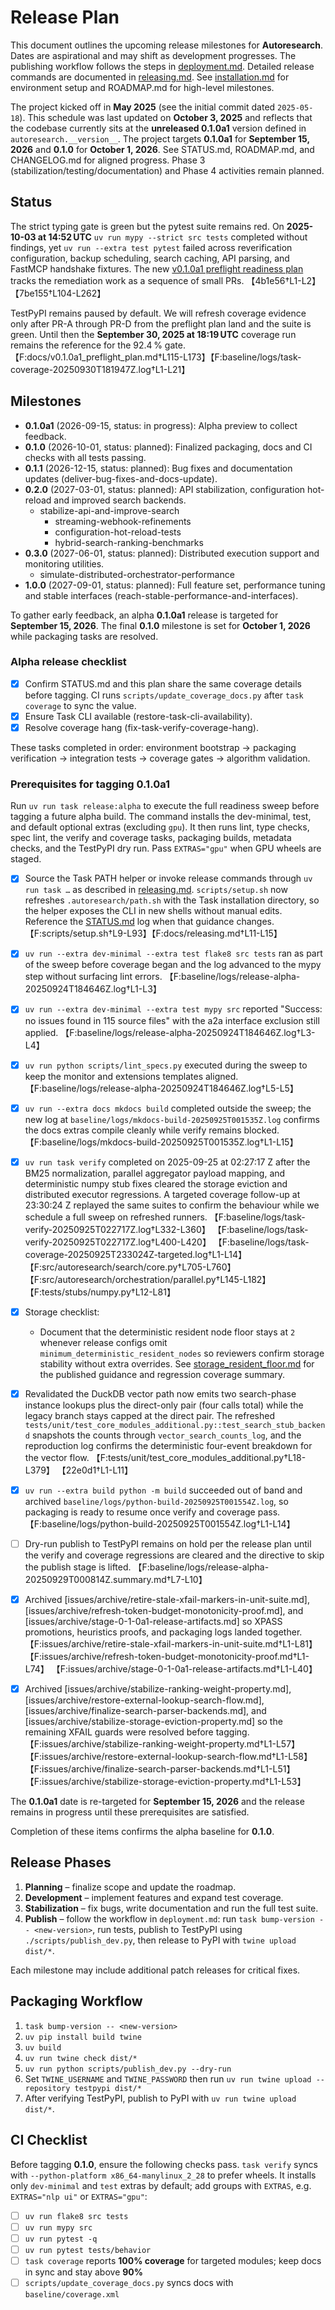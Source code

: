 # Release Plan

This document outlines the upcoming release milestones for **Autoresearch**.
Dates are aspirational and may shift as development progresses.
The publishing workflow follows the steps in
[deployment.md](deployment.md). Detailed release commands are documented in
[releasing.md](releasing.md). See
[installation.md](installation.md) for environment setup and
ROADMAP.md for high-level milestones.

The project kicked off in **May 2025** (see the initial commit dated
`2025-05-18`). This schedule was last updated on **October 3, 2025** and
reflects that the codebase currently sits at the **unreleased 0.1.0a1** version
defined in `autoresearch.__version__`. The project targets **0.1.0a1** for
**September 15, 2026** and **0.1.0** for **October 1, 2026**. See
STATUS.md, ROADMAP.md, and CHANGELOG.md for aligned progress. Phase 3
(stabilization/testing/documentation) and Phase 4 activities remain planned.

## Status

The strict typing gate is green but the pytest suite remains red. On
**2025-10-03 at 14:52 UTC** `uv run mypy --strict src tests` completed without
findings, yet `uv run --extra test pytest` failed across reverification
configuration, backup scheduling, search caching, API parsing, and FastMCP
handshake fixtures. The new [v0.1.0a1 preflight readiness plan](v0.1.0a1_preflight_plan.md)
tracks the remediation work as a sequence of small PRs.
【4b1e56†L1-L2】【7be155†L104-L262】

TestPyPI remains paused by default. We will refresh coverage evidence only
after PR-A through PR-D from the preflight plan land and the suite is green.
Until then the **September 30, 2025 at 18:19 UTC** coverage run remains the
reference for the 92.4 % gate.
【F:docs/v0.1.0a1_preflight_plan.md†L115-L173】【F:baseline/logs/task-coverage-20250930T181947Z.log†L1-L21】


## Milestones

- **0.1.0a1** (2026-09-15, status: in progress): Alpha preview to collect
  feedback.
- **0.1.0** (2026-10-01, status: planned): Finalized packaging, docs and CI
  checks with all tests passing.
- **0.1.1** (2026-12-15, status: planned): Bug fixes and documentation
  updates (deliver-bug-fixes-and-docs-update).
- **0.2.0** (2027-03-01, status: planned): API stabilization, configuration
  hot-reload and improved search backends.
  - stabilize-api-and-improve-search
    - streaming-webhook-refinements
    - configuration-hot-reload-tests
    - hybrid-search-ranking-benchmarks
- **0.3.0** (2027-06-01, status: planned): Distributed execution support and
  monitoring utilities.
  - simulate-distributed-orchestrator-performance
- **1.0.0** (2027-09-01, status: planned): Full feature set, performance
  tuning and stable interfaces
  (reach-stable-performance-and-interfaces).

To gather early feedback, an alpha **0.1.0a1** release is targeted for
**September 15, 2026**. The final **0.1.0** milestone is set for
**October 1, 2026** while packaging tasks are resolved.

### Alpha release checklist

- [x] Confirm STATUS.md and this plan share the same coverage details before
  tagging. CI runs `scripts/update_coverage_docs.py` after `task coverage` to
  sync the value.
- [x] Ensure Task CLI available (restore-task-cli-availability).
- [x] Resolve coverage hang (fix-task-verify-coverage-hang).

These tasks completed in order: environment bootstrap → packaging verification
→ integration tests → coverage gates → algorithm validation.

### Prerequisites for tagging 0.1.0a1

Run `uv run task release:alpha` to execute the full readiness sweep before
tagging a future alpha build. The command installs the dev-minimal, test, and
default optional extras (excluding `gpu`). It then runs lint, type checks, spec
lint, the verify and coverage tasks, packaging builds, metadata checks, and the
TestPyPI dry run. Pass `EXTRAS="gpu"` when GPU wheels are staged.

- [x] Source the Task PATH helper or invoke release commands through
  `uv run task …` as described in
  [releasing.md](releasing.md#preparing-the-environment). `scripts/setup.sh`
  now refreshes `.autoresearch/path.sh` with the Task installation directory,
  so the helper exposes the CLI in new shells without manual edits.
  Reference the [STATUS.md][status-cli] log when that guidance changes.
  【F:scripts/setup.sh†L9-L93】【F:docs/releasing.md†L11-L15】

- [x] `uv run --extra dev-minimal --extra test flake8 src tests` ran as part of
  the sweep before coverage began and the log advanced to the mypy step without
  surfacing lint errors.
  【F:baseline/logs/release-alpha-20250924T184646Z.log†L1-L3】
- [x] `uv run --extra dev-minimal --extra test mypy src` reported "Success: no
  issues found in 115 source files" with the a2a interface exclusion still
  applied.
  【F:baseline/logs/release-alpha-20250924T184646Z.log†L3-L4】
- [x] `uv run python scripts/lint_specs.py` executed during the sweep to keep
  the monitor and extensions templates aligned.
  【F:baseline/logs/release-alpha-20250924T184646Z.log†L5-L5】
- [x] `uv run --extra docs mkdocs build` completed outside the sweep; the new
  log at `baseline/logs/mkdocs-build-20250925T001535Z.log` confirms the docs
  extras compile cleanly while verify remains blocked.
  【F:baseline/logs/mkdocs-build-20250925T001535Z.log†L1-L15】
- [x] `uv run task verify` completed on 2025-09-25 at 02:27:17 Z after the
  BM25 normalization, parallel aggregator payload mapping, and deterministic
  numpy stub fixes cleared the storage eviction and distributed executor
  regressions. A targeted coverage follow-up at 23:30:24 Z replayed the same
  suites to confirm the behaviour while we schedule a full sweep on refreshed
  runners.
  【F:baseline/logs/task-verify-20250925T022717Z.log†L332-L360】
  【F:baseline/logs/task-verify-20250925T022717Z.log†L400-L420】
  【F:baseline/logs/task-coverage-20250925T233024Z-targeted.log†L1-L14】
  【F:src/autoresearch/search/core.py†L705-L760】
  【F:src/autoresearch/orchestration/parallel.py†L145-L182】
  【F:tests/stubs/numpy.py†L12-L81】
- [x] Storage checklist:
  - Document that the deterministic resident node floor stays at `2`
    whenever release configs omit `minimum_deterministic_resident_nodes` so
    reviewers confirm storage stability without extra overrides. See
    [storage_resident_floor.md](storage_resident_floor.md) for the published
    guidance and regression coverage summary.
- [x] Revalidated the DuckDB vector path now emits two search-phase instance
  lookups plus the direct-only pair (four calls total) while the legacy branch
  stays capped at the direct pair. The refreshed
  `tests/unit/test_core_modules_additional.py::test_search_stub_backend`
  snapshots the counts through `vector_search_counts_log`, and the reproduction
  log confirms the deterministic four-event breakdown for the vector flow.
  【F:tests/unit/test_core_modules_additional.py†L18-L379】
  【22e0d1†L1-L11】
- [x] `uv run --extra build python -m build` succeeded out of band and archived
  `baseline/logs/python-build-20250925T001554Z.log`, so packaging is ready to
  resume once verify and coverage pass.
  【F:baseline/logs/python-build-20250925T001554Z.log†L1-L14】
- [ ] Dry-run publish to TestPyPI remains on hold per the release plan until
  the verify and coverage regressions are cleared and the directive to skip the
  publish stage is lifted.
  【F:baseline/logs/release-alpha-20250929T000814Z.summary.md†L7-L10】
- [x] Archived
  [issues/archive/retire-stale-xfail-markers-in-unit-suite.md],
  [issues/archive/refresh-token-budget-monotonicity-proof.md], and
  [issues/archive/stage-0-1-0a1-release-artifacts.md] so XPASS promotions,
  heuristics proofs, and packaging logs landed together.
  【F:issues/archive/retire-stale-xfail-markers-in-unit-suite.md†L1-L81】
  【F:issues/archive/refresh-token-budget-monotonicity-proof.md†L1-L74】
  【F:issues/archive/stage-0-1-0a1-release-artifacts.md†L1-L40】
- [x] Archived
  [issues/archive/stabilize-ranking-weight-property.md],
  [issues/archive/restore-external-lookup-search-flow.md],
  [issues/archive/finalize-search-parser-backends.md], and
  [issues/archive/stabilize-storage-eviction-property.md] so the remaining
  XFAIL guards were resolved before tagging.
  【F:issues/archive/stabilize-ranking-weight-property.md†L1-L57】
  【F:issues/archive/restore-external-lookup-search-flow.md†L1-L58】
  【F:issues/archive/finalize-search-parser-backends.md†L1-L51】
  【F:issues/archive/stabilize-storage-eviction-property.md†L1-L53】

The **0.1.0a1** date is re-targeted for **September 15, 2026** and the release
remains in progress until these prerequisites are satisfied.

Completion of these items confirms the alpha baseline for **0.1.0**.

## Release Phases

1. **Planning** – finalize scope and update the roadmap.
2. **Development** – implement features and expand test coverage.
3. **Stabilization** – fix bugs, write documentation and run the full test
   suite.
4. **Publish** – follow the workflow in `deployment.md`: run
   `task bump-version -- <new-version>`, run tests, publish to TestPyPI using
   `./scripts/publish_dev.py`, then release to PyPI with `twine upload dist/*`.

Each milestone may include additional patch releases for critical fixes.

## Packaging Workflow

1. `task bump-version -- <new-version>`
2. `uv pip install build twine`
3. `uv build`
4. `uv run twine check dist/*`
5. `uv run python scripts/publish_dev.py --dry-run`
6. Set `TWINE_USERNAME` and `TWINE_PASSWORD` then run
   `uv run twine upload --repository testpypi dist/*`
7. After verifying TestPyPI, publish to PyPI with
   `uv run twine upload dist/*`.

## CI Checklist

Before tagging **0.1.0**, ensure the following checks pass. `task verify`
syncs with `--python-platform x86_64-manylinux_2_28` to prefer wheels. It
installs only `dev-minimal` and `test` extras by default; add groups with
`EXTRAS`, e.g. `EXTRAS="nlp ui"` or `EXTRAS="gpu"`:

- [ ] `uv run flake8 src tests`
- [ ] `uv run mypy src`
- [ ] `uv run pytest -q`
- [ ] `uv run pytest tests/behavior`
- [ ] `task coverage` reports **100% coverage** for targeted modules; keep docs
  in sync and stay above **90%**
- [ ] `scripts/update_coverage_docs.py` syncs docs with
  `baseline/coverage.xml`

[status-cli]:
  https://github.com/autoresearch/autoresearch/blob/main/STATUS.md#status

